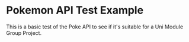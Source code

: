 # Pokemon API Test Example
This is a basic test of the Poke API to see if it's suitable for a Uni Module Group Project.